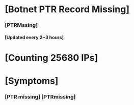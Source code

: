 # [Botnet PTR Record Missing]
### [PTRMssing]
#### [Updated every 2~3 hours]

# [Counting 25680 IPs]

# [Symptoms] 
###   [PTR missing] [PTRmissing]
